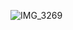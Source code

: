 ![IMG_3269](https://github.com/shawna-tuli-silicon-valley/google-bay-area-international-womens-day/assets/19508013/8499b869-280e-4512-a6c7-b104e524ae3c)
